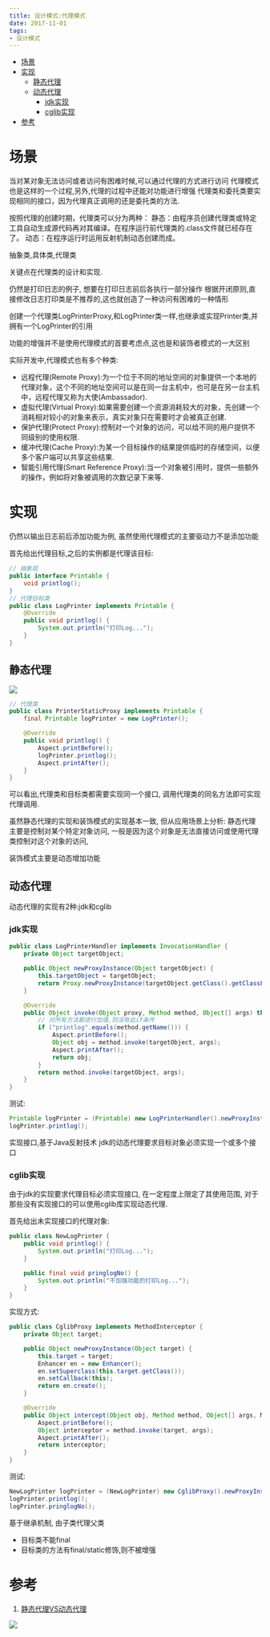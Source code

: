 ```yaml
---
title: 设计模式:代理模式
date: 2017-11-01
tags:
- 设计模式
---
```

<!-- TOC -->

- [场景](#场景)
- [实现](#实现)
    - [静态代理](#静态代理)
    - [动态代理](#动态代理)
        - [jdk实现](#jdk实现)
        - [cglib实现](#cglib实现)
- [参考](#参考)

<!-- /TOC -->
# 场景

当对某对象无法访问或者访问有困难时候,可以通过代理的方式进行访问
代理模式也是这样的一个过程,另外,代理的过程中还能对功能进行增强
代理类和委托类要实现相同的接口，因为代理真正调用的还是委托类的方法.

按照代理的创建时期，代理类可以分为两种：
静态：由程序员创建代理类或特定工具自动生成源代码再对其编译。在程序运行前代理类的.class文件就已经存在了。
动态：在程序运行时运用反射机制动态创建而成。

抽象类,具体类,代理类

关键点在代理类的设计和实现.

仍然是打印日志的例子, 想要在打印日志前后各执行一部分操作
根据开闭原则,直接修改日志打印类是不推荐的,这也就创造了一种访问有困难的一种情形

创建一个代理类LogPrinterProxy,和LogPrinter类一样,也继承或实现Printer类,并拥有一个LogPrinter的引用

功能的增强并不是使用代理模式的首要考虑点,这也是和装饰者模式的一大区别

实际开发中,代理模式也有多个种类:

* 远程代理(Remote Proxy):为一个位于不同的地址空间的对象提供一个本地的代理对象，这个不同的地址空间可以是在同一台主机中，也可是在另一台主机中，远程代理又称为大使(Ambassador).
* 虚拟代理(Virtual Proxy):如果需要创建一个资源消耗较大的对象，先创建一个消耗相对较小的对象来表示，真实对象只在需要时才会被真正创建.
* 保护代理(Protect Proxy):控制对一个对象的访问，可以给不同的用户提供不同级别的使用权限.
* 缓冲代理(Cache Proxy):为某一个目标操作的结果提供临时的存储空间，以便多个客户端可以共享这些结果.
* 智能引用代理(Smart Reference Proxy):当一个对象被引用时，提供一些额外的操作，例如将对象被调用的次数记录下来等.

# 实现

仍然以输出日志前后添加功能为例, 虽然使用代理模式的主要驱动力不是添加功能

首先给出代理目标,之后的实例都是代理该目标:

```Java
// 抽象层
public interface Printable {
    void printlog();
}
// 代理目标类
public class LogPrinter implements Printable {
    @Override
    public void printlog() {
        System.out.println("打印Log...");
    }
}
```

## 静态代理

![](https://raw.githubusercontent.com/LuVx21/hexo/master/source/_posts/99.img/pattern_staticproxy.png)

```Java
// 代理类
public class PrinterStaticProxy implements Printable {
    final Printable logPrinter = new LogPrinter();

    @Override
    public void printlog() {
        Aspect.printBefore();
        logPrinter.printlog();
        Aspect.printAfter();
    }
}
```

可以看出,代理类和目标类都需要实现同一个接口, 调用代理类的同名方法即可实现代理调用.

虽然静态代理的实现和装饰模式的实现基本一致, 但从应用场景上分析:
静态代理主要是控制对某个特定对象访问, 一般是因为这个对象是无法直接访问或使用代理类控制对这个对象的访问,

装饰模式主要是动态增加功能


## 动态代理

动态代理的实现有2种:jdk和cglib

### jdk实现

```Java
public class LogPrinterHandler implements InvocationHandler {
    private Object targetObject;

    public Object newProxyInstance(Object targetObject) {
        this.targetObject = targetObject;
        return Proxy.newProxyInstance(targetObject.getClass().getClassLoader(), targetObject.getClass().getInterfaces(), this);
    }

    @Override
    public Object invoke(Object proxy, Method method, Object[] args) throws Throwable {
        // 对所有方法都进行加强,则没有此if条件
        if ("printlog".equals(method.getName())) {
            Aspect.printBefore();
            Object obj = method.invoke(targetObject, args);
            Aspect.printAfter();
            return obj;
        }
        return method.invoke(targetObject, args);
    }
}
```

测试:
```Java
Printable logPrinter = (Printable) new LogPrinterHandler().newProxyInstance(new LogPrinter());
logPrinter.printlog();
```

实现接口,基于Java反射技术
jdk的动态代理要求目标对象必须实现一个或多个接口

### cglib实现

由于jdk的实现要求代理目标必须实现接口, 在一定程度上限定了其使用范围, 对于那些没有实现接口的可以使用cglib库实现动态代理.

首先给出未实现接口的代理对象:
```Java
public class NewLogPrinter {
    public void printlog() {
        System.out.println("打印Log...");
    }

    public final void pringlogNo() {
        System.out.println("不加强功能的打印Log...");
    }
}
```

实现方式:

```Java
public class CglibProxy implements MethodInterceptor {
    private Object target;

    public Object newProxyInstance(Object target) {
        this.target = target;
        Enhancer en = new Enhancer();
        en.setSuperclass(this.target.getClass());
        en.setCallback(this);
        return en.create();
    }

    @Override
    public Object intercept(Object obj, Method method, Object[] args, MethodProxy proxy) throws Throwable {
        Aspect.printBefore();
        Object interceptor = method.invoke(target, args);
        Aspect.printAfter();
        return interceptor;
    }
}
```

测试:
```Java
NewLogPrinter logPrinter = (NewLogPrinter) new CglibProxy().newProxyInstance(new NewLogPrinter());
logPrinter.printlog();
logPrinter.pringlogNo();
```

基于继承机制, 由子类代理父类

* 目标类不能final
* 目标类的方法有final/static修饰,则不被增强

# 参考

1. [静态代理VS动态代理](http://blog.csdn.net/hejingyuan6/article/details/36203505)

[![](https://static.segmentfault.com/v-5b1df2a7/global/img/creativecommons-cc.svg)](https://creativecommons.org/licenses/by-nc-nd/4.0/)